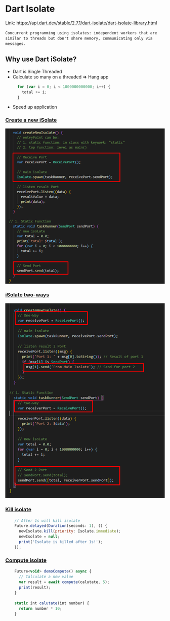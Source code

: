 # Dart Isolate
Link: https://api.dart.dev/stable/2.7.1/dart-isolate/dart-isolate-library.html

`Concurrent programming using isolates: independent workers that are similar to threads but don't share memory, communicating only via messages.`

## Why use Dart iSolate?
* Dart is Single Threaded
* Calculate so many on a threaded => Hang app
    ```javascript
      for (var i = 0; i < 1000000000000; i++) {
        total += i;
      }
    ```
* Speed up application

### [Create a new iSolate](https://github.com/huubao2309/dart_isolate/blob/master/dart_isolate/lib/raise_button_new.dart)

![New Solate](/images/create_isolate.png)

### [iSolate two-ways](https://github.com/huubao2309/dart_isolate/blob/master/dart_isolate/lib/send_isolate_two_ways.dart)

![Send iSolate two-ways](/images/two-ways_isolate.png)

### [Kill isolate](https://github.com/huubao2309/dart_isolate/blob/master/dart_isolate/lib/send_isolate_two_ways.dart)

  ```javascript
      // After 1s will kill isolate
      Future.delayed(Duration(seconds: 1), () {
        newIsolate.kill(priority: Isolate.immediate);
        newIsolate = null;
        print('Isolate is killed after 1s!');
      });
  ```
    
### [Compute isolate](https://github.com/huubao2309/dart_isolate/blob/master/dart_isolate/lib/compute_isolate.dart)

  ```javascript
      Future<void> demoCompute() async {
        // Calculate a new value
        var result = await compute(calutate, 5);
        print(result);
      }

      static int calutate(int number) {
        return number * 10;
      }
  ```
    
    
